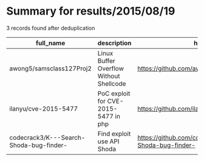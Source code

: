 
# Summary for results/2015/08/19
    
3 records found after deduplication

| full_name | description | html_url | matched_list | matched_count | pushed_at | size | stargazers_count | language | forks_count | vul_ids |
|-----------------------------------------|-----------------------------------------|------------------------------------------------------------|---------------------------------|-----------------|---------------------------|--------|--------------------|------------|---------------|-------------------|
| awong5/samsclass127Proj2 | Linux Buffer Overflow Without Shellcode | https://github.com/awong5/samsclass127Proj2 | ['shellcode'] | 1 | 2015-08-19 04:58:50+00:00 | 140 | 0 | C | 0 | [] |
| ilanyu/cve-2015-5477 | PoC exploit for CVE-2015-5477 in php | https://github.com/ilanyu/cve-2015-5477 | ['cve poc', 'cve-2', 'exploit'] | 3 | 2015-08-19 16:22:50+00:00 | 120 | 2 | PHP | 2 | ['CVE-2015-5477'] |
| codecrack3/K---Search-Shoda-bug-finder- | Find exploit use API Shoda | https://github.com/codecrack3/K---Search-Shoda-bug-finder- | ['exploit'] | 1 | 2015-08-19 14:58:41+00:00 | 106 | 0 | Python | 1 | [] |

